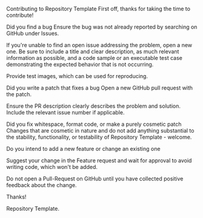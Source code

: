 Contributing to Repository Template
First off, thanks for taking the time to contribute!

Did you find a bug
Ensure the bug was not already reported by searching on GitHub under Issues.

If you're unable to find an open issue addressing the problem, open a new one. Be sure to include a title and clear description, as much relevant information as possible, and a code sample or an executable test case demonstrating the expected behavior that is not occurring.

Provide test images, which can be used for reproducing.

Did you write a patch that fixes a bug
Open a new GitHub pull request with the patch.

Ensure the PR description clearly describes the problem and solution. Include the relevant issue number if applicable.

Did you fix whitespace, format code, or make a purely cosmetic patch
Changes that are cosmetic in nature and do not add anything substantial to the stability, functionality, or testability of Repository Template - welcome.

Do you intend to add a new feature or change an existing one

Suggest your change in the Feature request and wait for approval to avoid writing code, which won't be added.

Do not open a Pull-Request on GitHub until you have collected positive feedback about the change.

Thanks!

Repository Template.
